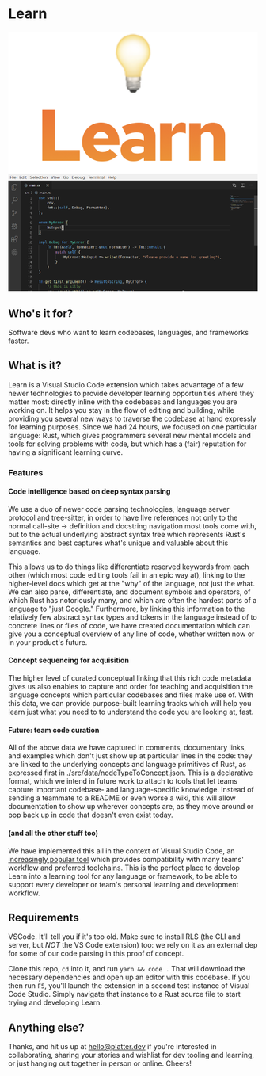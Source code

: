# Learn

![learn logo](./docs/learn_logo.png)
![example gif](./docs/screencast-small3.gif)

## Who's it for?

Software devs who want to learn codebases, languages, and frameworks faster.

## What is it?

Learn is a Visual Studio Code extension which takes advantage of a few newer technologies to provide developer learning opportunities where they matter most: directly inline with the codebases and languages you are working on. It helps you stay in the flow of editing and building, while providing you several new ways to traverse the codebase at hand expressly for learning purposes. Since we had 24 hours, we focused on one particular language: Rust, which gives programmers several new mental models and tools for solving problems with code, but which has a (fair) reputation for having a significant learning curve.

### Features

#### Code intelligence based on deep syntax parsing

We use a duo of newer code parsing technologies, language server protocol and tree-sitter, in order to have live references not only to the normal call-site -> definition and docstring navigation most tools come with, but to the actual underlying abstract syntax tree which represents Rust's semantics and best captures what's unique and valuable about this language.

This allows us to do things like differentiate reserved keywords from each other (which most code editing tools fail in an epic way at), linking to the higher-level docs which get at the "why" of the language, not just the what. We can also parse, differentiate, and document symbols and operators, of which Rust has notoriously many, and which are often the hardest parts of a language to "just Google." Furthermore, by linking this information to the relatively few abstract syntax types and tokens in the language instead of to concrete lines or files of code, we have created documentation which can give you a conceptual overview of any line of code, whether written now or in your product's future.

#### Concept sequencing for acquisition

The higher level of curated conceptual linking that this rich code metadata gives us also enables to capture and order for teaching and acquisition the language concepts which particular codebases and files make use of. With this data, we can provide purpose-built learning tracks which will help you learn just what you need to to understand the code you are looking at, fast.

#### Future: team code curation

All of the above data we have captured in comments, documentary links, and examples which don't just show up at particular lines in the code: they are linked to the underlying concepts and language primitives of Rust, as expressed first in [./src/data/nodeTypeToConcept.json](./src/data/nodeTypeToConcept.json). This is a declarative format, which we intend in future work to attach to tools that let teams capture important codebase- and language-specific knowledge. Instead of sending a teammate to a README or even worse a wiki, this will allow documentation to show up wherever concepts are, as they move around or pop back up in code that doesn't even exist today.

#### (and all the other stuff too)

We have implemented this all in the context of Visual Studio Code, an [increasingly popular tool](https://www.zdnet.com/article/facebook-microsofts-visual-studio-code-is-now-our-default-development-platform/) which provides compatibility with many teams' workflow and preferred toolchains. This is the perfect place to develop Learn into a learning tool for any language or framework, to be able to support every developer or team's personal learning and development workflow.

## Requirements

VSCode. It'll tell you if it's too old. Make sure to install RLS (the CLI and server, but *NOT* the VS Code extension) too: we rely on it as an external dep for some of our code parsing in this proof of concept.

Clone this repo, `cd` into it, and run `yarn && code .` That will download the necessary dependencies and open up an editor with this codebase. If you then run `F5`, you'll launch the extension in a second test instance of Visual Code Studio. Simply navigate that instance to a Rust source file to start trying and developing Learn.

## Anything else?

Thanks, and hit us up at hello@platter.dev if you're interested in collaborating, sharing your stories and wishlist for dev tooling and learning, or just hanging out together in person or online. Cheers!
